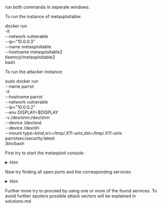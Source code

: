 run both commands in seperate windows. 

To run the instance of metasploitable:

docker run \
    -it \
    --network vulnerable \
    --ip="10.0.0.3" \
    --name metasploitable \
    --hostname metasploitable2 \
    tleemcjr/metasploitable2 \
    bash


To run the attacker instance:

sudo docker run \
    --name parrot \
    -it \
    --hostname parrot \
    --network vulnerable \
    --ip="10.0.0.2" \
    --env DISPLAY=$DISPLAY \
    -v /dev/shm:/dev/shm \
    --device /dev/snd \
    --device /dev/dri \
    --mount type=bind,src=/tmp/.X11-unix,dst=/tmp/.X11-unix \
    parrotsec/security:latest \
    /bin/bash


First try to start the metasploit console:

<details>
  <summary>Hint</summary>
  
  ```javascript
  msfconsole
  ```
  
</details>

Now try finding all open ports and the corresponding services:

<details>
  <summary>Hint</summary>
  
  ```javascript
  nmap -sV 10.0.0.3
  ```
  
</details>

Further more try to proceed by using one or more of the found services.
To avoid further spoilers possible attack vectors will be explained in solutions.md